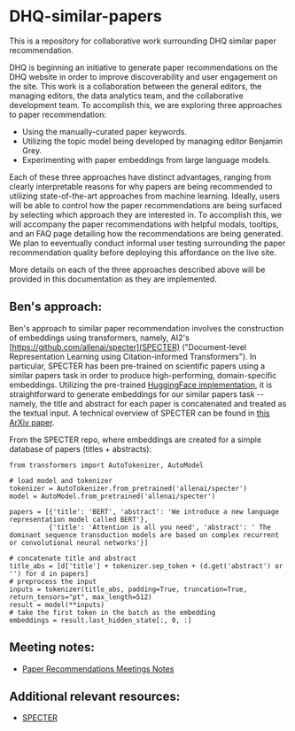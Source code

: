 # DHQ-similar-papers

This is a repository for collaborative work surrounding DHQ similar paper recommendation. 

DHQ is beginning an initiative to generate paper recommendations on the DHQ website in order to improve discoverability and user engagement on the site. This work is a collaboration between the general editors, the managing editors, the data analytics team, and the collaborative development team. To accomplish this, we are exploring three approaches to paper recommendation:

- Using the manually-curated paper keywords.
- Utilizing the topic model being developed by managing editor Benjamin Grey.
- Experimenting with paper embeddings from large language models.

Each of these three approaches have distinct advantages, ranging from clearly interpretable reasons for why papers are being recommended to utilizing state-of-the-art approaches from machine learning. Ideally, users will be able to control how the paper recommendations are being surfaced by selecting which approach they are interested in. To accomplish this, we will accompany the paper recommendations with helpful modals, tooltips, and an FAQ page detailing how the recommendations are being generated. We plan to eeventually conduct informal user testing surrounding the paper recommendation quality before deploying this affordance on the live site.

More details on each of the three approaches described above will be provided in this documentation as they are implemented.

## Ben's approach:
Ben's approach to similar paper recommendation involves the construction of embeddings using transformers, namely, AI2's [https://github.com/allenai/specter](SPECTER) ("Document-level Representation Learning using Citation-informed Transformers"). In particular, SPECTER has been pre-trained on scientific papers using a similar papers task in order to produce high-performing, domain-specific embeddings. Utilizing the pre-trained [HuggingFace implementation](https://huggingface.co/allenai/specter), it is straightforward to generate embeddings for our similar papers task -- namely, the title and abstract for each paper is concatenated and treated as the textual input. A technical overview of SPECTER can be found in [this ArXiv paper](https://arxiv.org/abs/2004.07180).

From the SPECTER repo, where embeddings are created for a simple database of papers (titles + abstracts):
```
from transformers import AutoTokenizer, AutoModel

# load model and tokenizer
tokenizer = AutoTokenizer.from_pretrained('allenai/specter')
model = AutoModel.from_pretrained('allenai/specter')

papers = [{'title': 'BERT', 'abstract': 'We introduce a new language representation model called BERT'},
          {'title': 'Attention is all you need', 'abstract': ' The dominant sequence transduction models are based on complex recurrent or convolutional neural networks'}]

# concatenate title and abstract
title_abs = [d['title'] + tokenizer.sep_token + (d.get('abstract') or '') for d in papers]
# preprocess the input
inputs = tokenizer(title_abs, padding=True, truncation=True, return_tensors="pt", max_length=512)
result = model(**inputs)
# take the first token in the batch as the embedding
embeddings = result.last_hidden_state[:, 0, :]
```

## Meeting notes:
- [Paper Recommendations Meetings Notes](https://drive.google.com/drive/folders/1N3-368_BLbl5exN62npnUPpcPIpS1CWW?usp=sharing)


## Additional relevant resources:
- [SPECTER](https://github.com/allenai/specter)

